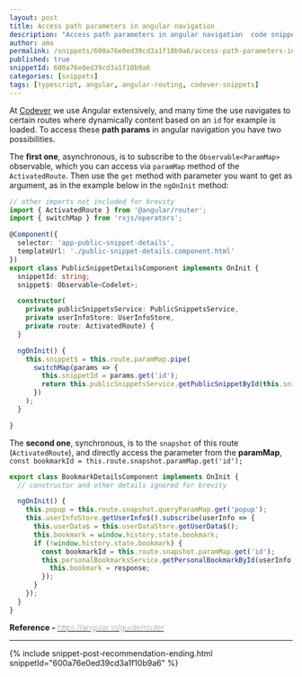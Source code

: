 ```yaml
---
layout: post
title: Access path parameters in angular navigation
description: "Access path parameters in angular navigation  code snippet"
author: ama
permalink: /snippets/600a76e0ed39cd3a1f10b9a6/access-path-parameters-in-angular-navigation
published: true
snippetId: 600a76e0ed39cd3a1f10b9a6
categories: [snippets]
tags: [typescript, angular, angular-routing, codever-snippets]
---
```


At [Codever](https://www.codever.land) we use Angular extensively, and many time the use navigates to certain routes
where dynamically content based on an `id` for example is loaded. To access these **path params** in angular navigation
you have two possibilities.

 The **first one**, asynchronous, is to subscribe to the `Observable<ParamMap>` observable,
  which you can access via `paramMap` method of the `ActivatedRoute`.
   Then use the `get` method with parameter you want to get as argument,  as in the example below in the `ngOnInit` method:

```typescript
// other imports not included for brevity
import { ActivatedRoute } from '@angular/router';
import { switchMap } from 'rxjs/operators';

@Component({
  selector: 'app-public-snippet-details',
  templateUrl: './public-snippet-details.component.html'
})
export class PublicSnippetDetailsComponent implements OnInit {
  snippetId: string;
  snippet$: Observable<Codelet>;

  constructor(
    private publicSnippetsService: PublicSnippetsService,
    private userInfoStore: UserInfoStore,
    private route: ActivatedRoute) {
  }

  ngOnInit() {
    this.snippet$ = this.route.paramMap.pipe(
      switchMap(params => {
        this.snippetId = params.get('id');
        return this.publicSnippetsService.getPublicSnippetById(this.snippetId);
      })
    );
  }

}

```

The **second one**, synchronous, is to the `snapshot` of this route (`ActivatedRoute`),
 and directly access the parameter from the **paramMap**, `const bookmarkId = this.route.snapshot.paramMap.get('id');`

```typescript
export class BookmarkDetailsComponent implements OnInit {
  // constructor and other details ignored for brevity

  ngOnInit() {
    this.popup = this.route.snapshot.queryParamMap.get('popup');
    this.userInfoStore.getUserInfo$().subscribe(userInfo => {
      this.userData$ = this.userDataStore.getUserData$();
      this.bookmark = window.history.state.bookmark;
      if (!window.history.state.bookmark) {
        const bookmarkId = this.route.snapshot.paramMap.get('id');
        this.personalBookmarksService.getPersonalBookmarkById(userInfo.sub, bookmarkId).subscribe((response) => {
          this.bookmark = response;
        });
      }
    });
  }
}
```

<span style="font-size: 0.9rem">
  <strong>Reference - </strong>
  <a href="https://angular.io/guide/router" target="_blank" style="font-weight: lighter">
     https://angular.io/guide/router
  </a>
</span>

<hr/>


 {% include snippet-post-recommendation-ending.html snippetId="600a76e0ed39cd3a1f10b9a6" %}
